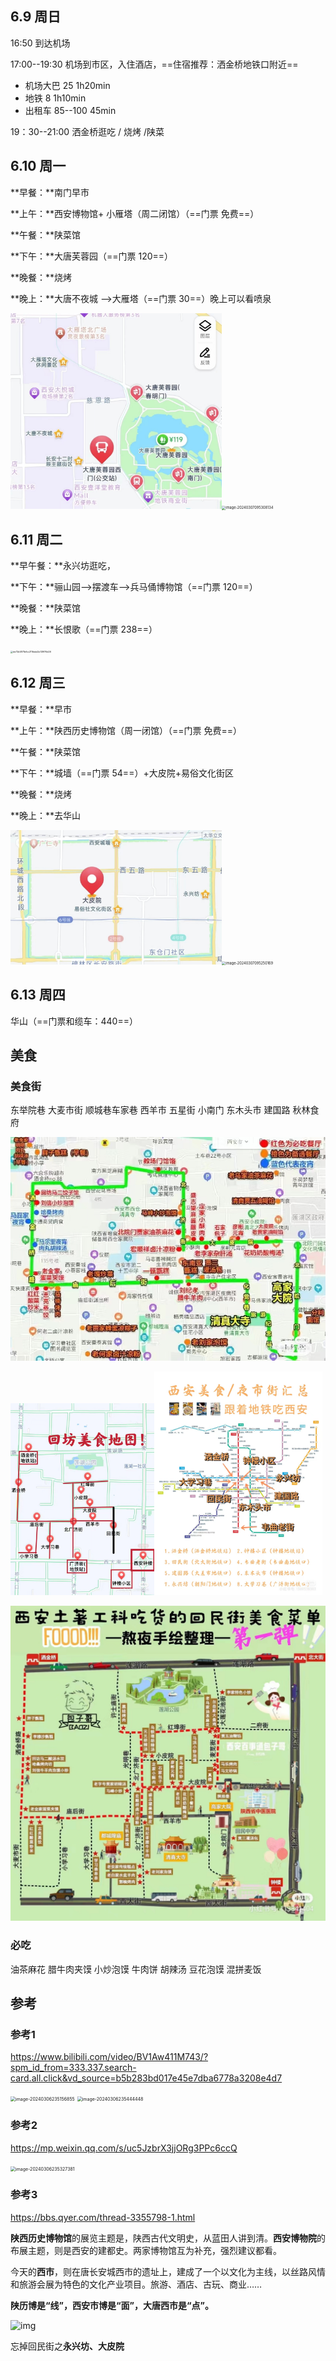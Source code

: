 ## 6.9 周日

16:50 到达机场

17:00--19:30 机场到市区，入住酒店，==住宿推荐：洒金桥地铁口附近==

- 机场大巴 25  1h20min
- 地铁 8 1h10min
- 出租车 85--100 45min

19：30--21:00 洒金桥逛吃 / 烧烤 /陕菜

## 6.10 周一

**早餐：**南门早市

**上午：**西安博物馆+ 小雁塔（周二闭馆）（==门票  免费==）

**午餐：**陕菜馆

**下午：**大唐芙蓉园（==门票 120==）

**晚餐：**烧烤

**晚上：**大唐不夜城 -->大雁塔（==门票 30==）晚上可以看喷泉

<img src="note/assets/69ace17e87db24468327050b114e6d5.jpg" alt="69ace17e87db24468327050b114e6d5" style="zoom:33%;" /><img src="note/assets/image-20240307095308134.png" alt="image-20240307095308134" style="zoom:40%;" />

## 6.11 周二

**早午餐：**永兴坊逛吃，

**下午：**骊山园-->摆渡车-->兵马俑博物馆（==门票 120==）

**晚餐：**陕菜馆

**晚上：**长恨歌（==门票 238==）

<img src="F:/weixin/WeChat Files/wxid_s03prdq80ev922/FileStorage/Temp/de72b5871bfbc2116ebd2e139f76d26.jpg" alt="de72b5871bfbc2116ebd2e139f76d26" style="zoom:25%;" />

## 6.12 周三

**早餐：**早市

**上午：**陕西历史博物馆（周一闭馆）（==门票 免费==）

**午餐：**陕菜馆

**下午：**城墙（==门票 54==）+大皮院+易俗文化街区

**晚餐：**烧烤

**晚上：**去华山

<img src="note/assets/a5dc9f01c115149ae4c7c13d752347e.jpg" alt="a5dc9f01c115149ae4c7c13d752347e" style="zoom:33%;" /><img src="note/assets/image-20240307095250169.png" alt="image-20240307095250169" style="zoom:40%;" />

## 6.13 周四

华山（==门票和缆车：440==）

## 美食

### 美食街

东举院巷 大麦市街 顺城巷车家巷 西羊市 五星街 小南门 东木头市 建国路 秋林食府

<img src="note/assets/35abc15768347ec04022b8314514fda.jpg" alt="35abc15768347ec04022b8314514fda" style="zoom:80%;" />

<img src="note/assets/c779ecb0260d34c79af20c4aa79e805.jpg" alt="c779ecb0260d34c79af20c4aa79e805" style="zoom:30%;" /><img src="note/assets/1425dce4ea1ac3ac88fc0686118080b.jpg" alt="1425dce4ea1ac3ac88fc0686118080b" style="zoom:35%;" />

<img src="note/assets/d330fed7e14f38da05f116042b1b92a.jpg" alt="d330fed7e14f38da05f116042b1b92a" style="zoom:50%;" />

### 必吃

油茶麻花
腊牛肉夹馍
小炒泡馍
牛肉饼
胡辣汤
豆花泡馍
混拼麦饭

## 参考

### 参考1

https://www.bilibili.com/video/BV1Aw411M743/?spm_id_from=333.337.search-card.all.click&vd_source=b5b283bd017e45e7dba6778a3208e4d7

<img src="note/assets/image-20240306235156855.png" alt="image-20240306235156855" style="zoom:50%;" />

<img src="note/assets/image-20240306235444448.png" alt="image-20240306235444448" style="zoom:50%;" />

### 参考2

https://mp.weixin.qq.com/s/uc5JzbrX3jjORg3PPc6ccQ

<img src="note/assets/image-20240306235327381.png" alt="image-20240306235327381" style="zoom:50%;" />

### 参考3

https://bbs.qyer.com/thread-3355798-1.html

**陕西历史博物馆**的展览主题是，陕西古代文明史，从蓝田人讲到清。**西安博物院**的布展主题，则是西安的建都史。两家博物馆互为补充，强烈建议都看。

今天的**西市**，则在唐长安城西市的遗址上，建成了一个以文化为主线，以丝路风情和旅游会展为特色的文化产业项目。旅游、酒店、古玩、商业……

**陕历博是“线”，西安市博是“面”，大唐西市是“点”。**

![img](note/assets/webp.webp)

忘掉回民街之**永兴坊、大皮院**
